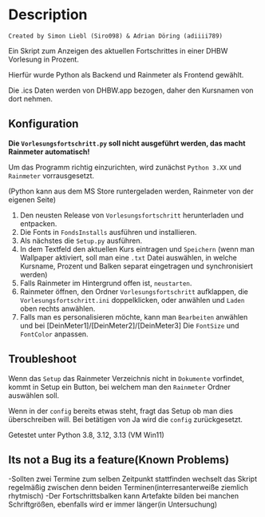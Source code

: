 # Description
`Created by Simon Liebl (Siro098) & Adrian Döring (adiiii789)`

Ein Skript zum Anzeigen des aktuellen Fortschrittes in einer DHBW Vorlesung in Prozent.

Hierfür wurde Python als Backend und Rainmeter als Frontend gewählt.

Die .ics Daten werden von DHBW.app bezogen, daher den Kursnamen von dort nehmen.

## Konfiguration
**Die `Vorlesungsfortschritt.py` soll nicht ausgeführt werden, das macht Rainmeter automatisch!**

Um das Programm richtig einzurichten, wird zunächst `Python 3.XX` und `Rainmeter` vorrausgesetzt. 

(Python kann aus dem MS Store runtergeladen werden, Rainmeter von der eigenen Seite)

1. Den neusten Release von `Vorlesungsfortschritt` herunterladen und entpacken.
2. Die Fonts in `FondsInstalls` ausführen und installieren.
3. Als nächstes die `Setup.py` ausführen.
4. In dem Textfeld den aktuellen Kurs eintragen und `Speichern` (wenn man Wallpaper aktiviert, soll man eine `.txt` Datei auswählen, in welche Kursname, Prozent und Balken separat eingetragen und synchronisiert werden)
5. Falls Rainmeter im Hintergrund offen ist, `neustarten`.
6. Rainmeter öffnen, den Ordner `Vorlesungsfortschritt` aufklappen, die `Vorlesungsfortschritt.ini` doppelklicken, oder anwählen und `Laden` oben rechts anwählen.
7. Falls man es personalisieren möchte, kann man `Bearbeiten` anwählen und bei [DeinMeter1]/[DeinMeter2]/[DeinMeter3] Die `FontSize` und `FontColor` anpassen.

## Troubleshoot

Wenn das `Setup` das Rainmeter Verzeichnis nicht in `Dokumente` vorfindet, kommt in Setup ein Button, bei welchem man den `Rainmeter` Ordner auswählen soll. 

Wenn in der `config` bereits etwas steht, fragt das Setup ob man dies überschreiben will. Bei betätigen von Ja wird die `config` zurückgesetzt. 

Getestet unter Python 3.8, 3.12, 3.13 (VM Win11)

## Its not a Bug its a feature(Known Problems)
-Sollten zwei Termine zum selben Zeitpunkt stattfinden wechselt das Skript regelmäßig zwischen denn beiden Terminen(interresanterweiße ziemlich rhytmisch)
-Der Fortschrittsbalken kann Artefakte bilden bei manchen Schriftgrößen, ebenfalls wird er immer länger(in Untersuchung)
